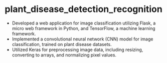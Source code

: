 # plant_disease_detection_recognition

- Developed a web application for image classification utilizing Flask, a micro web framework in Python, and TensorFlow, a machine learning framework.
- Implemented a convolutional neural network (CNN) model for image classification, trained on plant disease datasets.
- Utilized Keras for preprocessing image data, including resizing, converting to arrays, and normalizing pixel values.
